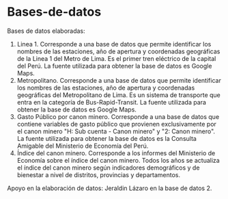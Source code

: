 # Bases-de-datos
 
Bases de datos elaboradas:

1. Linea 1. Corresponde a una base de datos que permite identificar los nombres de las estaciones, año de apertura y coordenadas geográficas de la Linea 1 del Metro de Lima. Es el primer tren eléctrico de la capital del Perú. La fuente utilizada para obtener la base de datos es Google Maps.
2. Metropolitano. Corresponde a una base de datos que permite identificar los nombres de las estaciones, año de apertura y coordenadas geográficas del Metropolitano de Lima. Es un sistema de transporte que entra en la categoría de Bus-Rapid-Transit. La fuente utilizada para obtener la base de datos es Google Maps.
3. Gasto Público por canon minero. Corresponde a una base de datos que contiene variables de gasto público que provienen exclusivamente por el canon minero "H: Sub cuenta - Canon minero" y "2: Canon minero". La fuente utilizada para obtener la base de datos es la Consulta Amigable del Ministerio de Economía del Perú.
4. Índice del canon minero. Corresponde a los informes del Ministerio de Economía sobre el índice del canon minero. Todos los años se actualiza el índice del canon minero según indicadores demográficos y de bienestar a nivel de distritos, provincias y departamentos.

Apoyo en la elaboración de datos:
Jeraldin Lázaro en la base de datos 2.
